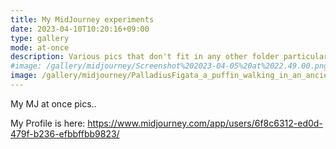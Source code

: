 ```yaml
---
title: My MidJourney experiments
date: 2023-04-10T10:20:16+09:00
type: gallery
mode: at-once
description: Various pics that don't fit in any other folder particularly..
#image: /gallery/midjourney/Screenshot%202023-04-05%20at%2022.49.00.png
image: /gallery/midjourney/PalladiusFigata_a_puffin_walking_in_an_ancient_Japanese_town_mi_1b0ec3d7-168f-41ba-a537-cd26141f995a.png
---
```


My MJ at once pics..

My Profile is here: https://www.midjourney.com/app/users/6f8c6312-ed0d-479f-b236-efbbffbb9823/
